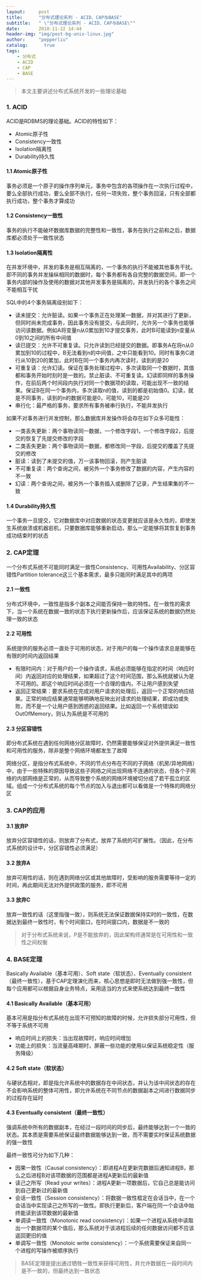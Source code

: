 ```yaml
---
layout:     post
title:      "分布式理论系列 - ACID、CAP与BASE"
subtitle:   " \"分布式理论系列 - ACID、CAP与BASE\""
date:       2018-11-22 14:44
header-img: "img/post-bg-unix-linux.jpg"
author:     "pepperliu"
catalog:      true
tags:
    - 分布式
    - ACID
    - CAP
    - BASE
---
```


> 本文主要讲述分布式系统开发的一些理论基础

### 1. ACID

ACID是RDBMS的理论基础。ACID的特性如下：

- Atomic原子性
- Consistency一致性
- Isolation隔离性
- Durability持久性

#### 1.1 Atomic原子性

事务必须是一个原子的操作序列单元，事务中包含的各项操作在一次执行过程中，要么全部执行成功，要么全部不执行，任何一项失败，整个事务回滚，只有全部都执行成功，整个事务才算成功

#### 1.2 Consistency一致性

事务的执行不能破坏数据库数据的完整性和一致性，事务在执行之前和之后，数据库都必须处于一致性状态

#### 1.3 Isolation隔离性

在并发环境中，并发的事务是相互隔离的，一个事务的执行不能被其他事务干扰。即不同的事务并发操纵相同的数据时，每个事务都有各自完整的数据空间，即一个事务内部的操作及使用的数据对其他并发事务是隔离的，并发执行的各个事务之间不能相互干扰

SQL中的4个事务隔离级别如下：

- 读未提交：允许脏读。如果一个事务正在处理某一数据，并对其进行了更新，但同时尚未完成事务，因此事务没有提交，与此同时，允许另一个事务也能够访问该数据。例如A将变量n从0累加到10才提交事务，此时B可能读到n变量从0到10之间的所有中间值
- 读已提交：允许不可重复读。只允许读到已经提交的数据。即事务A在将n从0累加到10的过程中，B无法看到n的中间值，之中只能看到10。同时有事务C进行从10到20的累加，此时B在同一个事务内再次读时，读到的是20
- 可重复读：允许幻读。保证在事务处理过程中，多次读取同一个数据时，其值都和事务开始时刻时是一致的。禁止脏读、不可重复读。幻读即同样的事务操作，在前后两个时间段内执行对同一个数据项的读取，可能出现不一致的结果。保证B在同一个事务内，多次读取n的值，读到的都是初始值0。幻读，就是不同事务，读到的n的数据可能是0，可能10，可能是20
- 串行化：最严格的事务，要求所有事务被串行执行，不能并发执行

如果不对事务进行并发控制，那么数据库并发操作将会存在如下众多可能性：

- 一类丢失更新：两个事物读同一数据，一个修改字段1，一个修改字段2，后提交的恢复了先提交修改的字段
- 二类丢失更新：两个事物读同一数据，都修改同一字段，后提交的覆盖了先提交的修改
- 脏读：读到了未提交的值，万一该事物回滚，则产生脏读
- 不可重复读：两个查询之间，被另外一个事务修改了数据的内容，产生内容的不一致
- 幻读：两个查询之间，被另外一个事务插入或删除了记录，产生结果集的不一致

#### 1.4 Durability持久性

一个事务一旦提交，它对数据库中对应数据的状态变更就应该是永久性的，即使发生系统崩溃或机器宕机，只要数据库能够重新启动，那么一定能够将其恢复到事务成功结束时的状态

### 2. CAP定理

一个分布式系统不可能同时满足一致性Consistency、可用性Availability、分区容错性Partition tolerance这三个基本需求，最多只能同时满足其中的两项

#### 2.1 一致性

分布式环境中，一致性是指多个副本之间能否保持一致的特性。在一致性的需求下，当一个系统在数据一致的状态下执行更新操作后，应该保证系统的数据仍然处理一致的状态

#### 2.2 可用性

系统提供的服务必须一直处于可用的状态，对于用户的每一个操作请求总是能够在有限的时间内返回结果

- 有限时间内：对于用户的一个操作请求，系统必须能够在指定的时间（响应时间）内返回对应的处理结果，如果超过了这个时间范围，那么系统就被认为是不可用的。即这个响应时间必须在一个合理的值内，不让用户感到失望
- 返回正常结果：要求系统在完成对用户请求的处理后，返回一个正常的响应结果。正常的响应结果通常能够明确地反映出对请求的处理结果，即成功或失败，而不是一个让用户感到困惑的返回结果。比如返回一个系统错误如OutOfMemory，则认为系统是不可用的

#### 2.3 分区容错性

即分布式系统在遇到任何网络分区故障时，仍然需要能够保证对外提供满足一致性和可用性的服务，除非是整个网络环境都发生了故障

网络分区，是指分布式系统中，不同的节点分布在不同的子网络（机房/异地网络）中，由于一些特殊的原因导致这些子网络之间出现网络不连通的状态，但各个子网络的内部网络是正常的，从而导致整个系统的网络环境被切分成了若干孤立的区域。组成一个分布式系统的每个节点的加入与退出都可以看做是一个特殊的网络分区

### 3. CAP的应用

#### 3.1 放弃P

放弃分区容错性的话，则放弃了分布式，放弃了系统的可扩展性。（因此，在分布式系统的设计中，分区容错性必须满足）

#### 3.2 放弃A

放弃可用性的话，则在遇到网络分区或其他故障时，受影响的服务需要等待一定的时间，再此期间无法对外提供政策的服务，即不可用

#### 3.3 放弃C

放弃一致性的话（这里指强一致），则系统无法保证数据保持实时的一致性，在数据达到最终一致性时，有个时间窗口，在时间窗口内，数据是不一致的

> 对于分布式系统来说，P是不能放弃的，因此架构师通常是在可用性和一致性之间权衡

### 4. BASE定理

Basically Available（基本可用）、Soft state（软状态）、Eventually consistent（最终一致性），基于CAP定理演化而来，核心思想是即时无法做到强一致性，但每个应用都可以根据自身业务特点，采用适当的方式来使系统达到最终一致性

#### 4.1 Basically Available（基本可用）

基本可用是指分布式系统在出现不可预知的故障的时候，允许损失部分可用性，但不等于系统不可用

- 响应时间上的损失：当出现故障时，响应时间增加
- 功能上的损失：当流量高峰期时，屏蔽一些功能的使用以保证系统稳定性（服务降级）

#### 4.2 Soft state（软状态）

与硬状态相对，即是指允许系统中的数据存在中间状态，并认为该中间状态的存在不会影响系统的整体可用性，即允许系统在不同节点的数据副本之间进行数据同步的过程存在延时

#### 4.3 Eventually consistent（最终一致性）

强调系统中所有的数据副本，在经过一段时间的同步后，最终能够达到一个一致的状态。其本质是需要系统保证最终数据能够达到一致，而不需要实时保证系统数据的强一致性

最终一致性可分为如下几种：

- 因果一致性（Causal consistency）：即进程A在更新完数据后通知进程B，那么之后进程B对该项数据的范围都是进程A更新后的最新值
- 读己之所写（Read your writes）：进程A更新一项数据后，它自己总是能访问到自己更新过的最新值
- 会话一致性（Session consistency）：将数据一致性框定在会话当中，在一个会话当中实现读己之所写的一致性。即执行更新后，客户端在同一个会话中始终能读到该项数据的最新值
- 单调读一致性（Monotonic read consistency）：如果一个进程从系统中读取出一个数据项的某个值后，那么系统对于该进程后续的任何数据访问都不应该返回更旧的值
- 单调写一致性（Monotoic write consistency）：一个系统需要保证来自同一个进程的写操作被顺序执行

> BASE定理是提出通过牺牲一致性来获得可用性，并允许数据在一段时间内是不一致的，但最终达到一致状态
